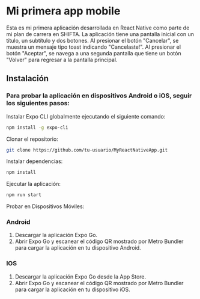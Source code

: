 # Mi primera app mobile

Esta es mi primera aplicación desarrollada en React Native como parte de mi plan de carrera en SHIFTA. La aplicación tiene una pantalla inicial con un título, un subtítulo y dos botones. Al presionar el botón "Cancelar", se muestra un mensaje tipo toast indicando "Cancelaste!". Al presionar el botón "Aceptar", se navega a una segunda pantalla que tiene un botón "Volver" para regresar a la pantalla principal.

## Instalación

### Para probar la aplicación en dispositivos Android o iOS, seguir los siguientes pasos:

Instalar Expo CLI globalmente ejecutando el siguiente comando:

```sh
npm install -g expo-cli
```

Clonar el repositorio:
```sh
git clone https://github.com/tu-usuario/MyReactNativeApp.git
```

Instalar dependencias: 
```sh
npm install
```

Ejecutar la aplicación: 
```sh
npm run start
```

Probar en Dispositivos Móviles:
### Android
1. Descargar la aplicación Expo Go.
2. Abrir Expo Go y escanear el código QR mostrado por Metro Bundler para cargar la aplicación en tu dispositivo Android.
  
### IOS
1. Descargar la aplicación Expo Go desde la App Store.
2. Abrir Expo Go y escanear el código QR mostrado por Metro Bundler para cargar la aplicación en tu dispositivo iOS.

  
